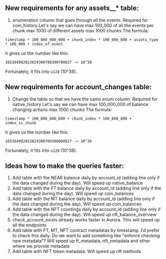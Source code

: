 

## New requirements for any assets__* table:
1. enumeration column that goes through all the events. Required for coin_history
   Let's say we can have max 100_000 of all the events per chunk
   max 1000 of different assets
   max 1000 chunks
   The formula:
```
timestamp * 100_000_000_000 + chunk_index * 100_000_000 + assets_type * 100_000 + index_of_event
```
It gives us the number like this:
```
165364902022029300700300700027 -> 10^30
```
Fortunately, it fits into `u128` (10^38).


## New requirements for account_changes table:
1. Change the table so that we have the same enum column. Required for native_history
   Let's say we can have max 100_000_000 of balance changing actions
   max 1000 chunks
   The formula:
```
timestamp * 100_000_000_000 + chunk_index * 100_000_000 + index_in_chunk
```
It gives us the number like this:
```
165364902022029300700300000027 -> 10^30
```
Fortunately, it fits into `u128` (10^38).


## Ideas how to make the queries faster:
1. Add table with the NEAR balance daily by account_id (adding line only if the data changed during the day). Will speed up native_balance
2. Add table with the FT balance daily by account_id (adding line only if the data changed during the day). Will speed up coin_balances
3. Add table with the MT balance daily by account_id (adding line only if the data changed during the day). Will speed up coin_balances
4. Add table with the NFT countings daily by account_id (adding line only if the data changed during the day). Will speed up nft_balance_overview
5. check_account_exists already works faster in Aurora. This will speed up all the endpoints
6. Add table with FT, MT, NFT contract metadatas by timestamp. I'd prefer to check this daily. Do we want to add something like "enforce checking new metadata"? Will speed up ft_metadata, nft_metadata and other where we provide metadata
7. Add table with NFT token metadata. Will speed up nft methods

